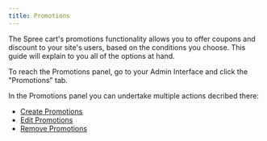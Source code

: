 ```yaml
---
title: Promotions
---
```


The Spree cart's promotions functionality allows you to offer coupons and discount to your site's users, based on the conditions you choose. This guide will explain to you all of the options at hand.

To reach the Promotions panel, go to your Admin Interface and click the "Promotions" tab.

In the Promotions panel you can undertake multiple actions decribed there:

* [Create Promotions](/user/promotions/creating_promotions.html)
* [Edit Promotions](/user/promotions/editing_promotions.html)
* [Remove Promotions](/user/promotions/removing_promotions.html)
